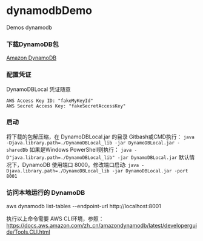 # dynamodbDemo
Demos dynamodb

### 下载DynamoDB包
[Amazon DynamoDB](https://docs.aws.amazon.com/zh_cn/amazondynamodb/latest/developerguide/DynamoDBLocal.DownloadingAndRunning.html)

### 配置凭证
DynamoDBLocal 凭证随意
```
AWS Access Key ID: "fakeMyKeyId"
AWS Secret Access Key: "fakeSecretAccessKey"
```

### 启动
将下载的包解压缩，在 DynamoDBLocal.jar 的目录 Gitbash或CMD执行：
 `java -Djava.library.path=./DynamoDBLocal_lib -jar DynamoDBLocal.jar -sharedDb`
如果是Windows PowerShell则执行：
 `java -D"java.library.path=./DynamoDBLocal_lib" -jar DynamoDBLocal.jar`
默认情况下，DynamoDB 使用端口 8000。修改端口启动:
 `java -Djava.library.path=./DynamoDBLocal_lib -jar DynamoDBLocal.jar -port 8001`

### 访问本地运行的 DynamoDB
aws dynamodb list-tables --endpoint-url http://localhost:8001

执行以上命令需要 AWS CLI环境，参照：https://docs.aws.amazon.com/zh_cn/amazondynamodb/latest/developerguide/Tools.CLI.html
